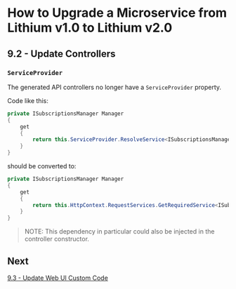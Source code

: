 # How to Upgrade a Microservice from Lithium v1.0 to Lithium v2.0

## 9.2 - Update Controllers

### `ServiceProvider`

The generated API controllers no longer have a `ServiceProvider` property.

Code like this:

```csharp
private ISubscriptionsManager Manager
{
    get
    {
        return this.ServiceProvider.ResolveService<ISubscriptionsManager>(true);
    }
}
```

should be converted to:

```csharp
private ISubscriptionsManager Manager
{
    get
    {
        return this.HttpContext.RequestServices.GetRequiredService<ISubscriptionsManager>();
    }
}
```

> NOTE: This dependency in particular could also be injected in the controller constructor.

## Next

[9.3 - Update Web UI Custom Code](./09.3-update-webapi-webui.md)